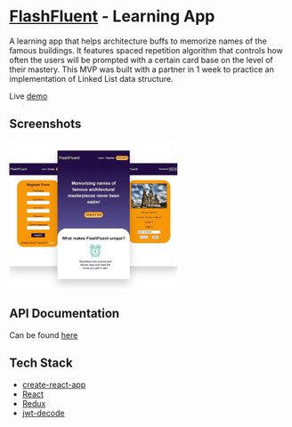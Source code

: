[FlashFluent](https://flashfluent.herokuapp.com/) - Learning App
============================

A learning app that helps architecture buffs to memorize names of the famous buildings. 
It features spaced repetition algorithm that controls how often the users will be prompted 
with a certain card base on the level of their mastery. This MVP was built with a partner 
in 1 week to practice an implementation of Linked List data structure.

Live [demo](https://flashfluent.herokuapp.com/)

## Screenshots
<img src="src/images/ff_screenshots.png" alt="app log" width="60%">

## API Documentation
Can be found [here](https://github.com/valsakel/spaced-repetition-server)

## Tech Stack
* [create-react-app](https://github.com/facebook/create-react-app)
* [React](https://reactjs.org/)
* [Redux](https://redux.js.org/)
* [jwt-decode](https://www.npmjs.com/package/jwt-decode)